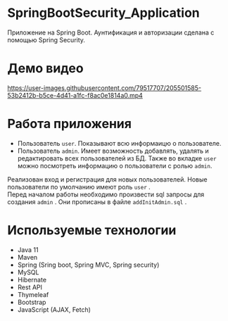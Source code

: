 # SpringBootSecurity_Application
Приложение на Spring Boot. Аунтификация и авторизации сделана с помощью Spring Security.

# Демо видео
https://user-images.githubusercontent.com/79517707/205501585-53b2412b-b5ce-4d41-a1fc-f8ac0e1814a0.mp4

# Работа приложения
+ Пользователь `user`. Показывают всю информаицю о пользователе.
+ Пользователь `admin`. Имеет возможность добавлять, удалять и редактировать всех пользователей из БД. Также во вкладке `user` можно посмотреть информацию 
о пользователи с ролью `admin`.

Реализован вход и регистрация для новых пользователей. Новые пользователи по умолчанию имеют роль `user` . <br/>
Перед началом работы необходимо произвести sql запросы для создания `admin` . Они прописаны в файле `addInitAdmin.sql` . <br/>

# Используемые технологии
+ Java 11
+ Maven
+ Spring (Sring boot, Spring MVC, Spring security)
+ MySQL
+ Hibernate
+ Rest API 
+ Thymeleaf
+ Bootstrap
+ JavaScript (AJAX, Fetch)








